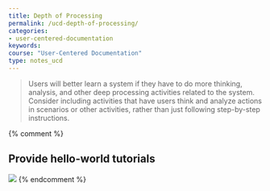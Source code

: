 ```yaml
---
title: Depth of Processing
permalink: /ucd-depth-of-processing/
categories:
- user-centered-documentation
keywords:
course: "User-Centered Documentation"
type: notes_ucd
---
```


> Users will better learn a system if they have to do more thinking, analysis, and other deep processing activities related to the system. Consider including activities that have users think and analyze actions in scenarios or other activities, rather than just following step-by-step instructions.

{% comment %}
## Provide hello-world tutorials

<a href="http://www.docker.com/tryit/"><img src="/user_centered_doc/media/rasters/docker.png"/></a>
{% endcomment %}

